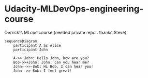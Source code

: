 Udacity-MLDevOps-engineering-course
===============

Derrick's MLops course (needed private repo.. thanks Steve)

```mermaid
sequenceDiagram
    participant A as Alice
    participant John

    A->>+John: Hello John, how are you?
    Bob->>+John: John, can you hear me?
    John-->>-Bob: Hi Bob, I can hear you!
    John-->>-Bob: I feel great!
```
